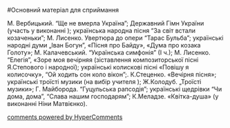 <div id="hypercomments_widget" class="js-hypercomments-widget invisible"></div>

#Основний матеріал для сприймання

М. Вербицький. “Ще не вмерла Україна”; Державний Гімн України (участь у виконанні ); українська народна пісня “За світ встали козаченьки”; М. Лисенко. Увертюра до опери “Тарас Бульба”; українські народні думи „Іван Богун”, «Пісня про Байду», «Дума про козака Голоту»; М. Калачевський. “Українська симфонія” (І  ч.); М. Лисенко. “Елегія”,  «Зоре моя вечірняя (зіставлення композиторської пісні Я.Степового і народної); українські колискові пісні «Повішу я колисочку», “Ой ходить сон коло вікон”;. К.Стеценко. «Вечірня пісня»; українські троїсті музики (на вибір учителя ); Ж.Колодуб. „Троїсті музики»; Г. Майборода. “Гуцульська рапсодія”; українські щедрівки “Чи дома, дома”, “Слава нашим господарям”; К.Меладзе. «Квітка-душа» (у виконанні Ніни Матвієнко).

<div class="js-hypercomments-container">
    <a href="http://hypercomments.com" class="hc-link" title="comments widget">comments powered by HyperComments</a>
</div>